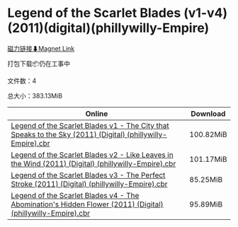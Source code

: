 # Legend of the Scarlet Blades (v1-v4)(2011)(digital)(phillywilly-Empire)

[磁力链接⬇Magnet Link](magnet:?xt=urn:btih:891a29fd33aa85cb958e50fd607e017c224745a8&dn=Legend%20of%20the%20Scarlet%20Blades%20%28v1-v4%29%282011%29%28digital%29%28phillywilly-Empire%29)

打包下载📦仍在工事中

文件数：4

总大小：383.13MiB

Online | Download
--- | ---
[Legend of the Scarlet Blades v1 - The City that Speaks to the Sky (2011) (Digital) (phillywilly-Empire).cbr](https://github.com/alicewish/markdown/blob/master/comic/Legend-of-Scarlet-Blades-v1-City-that-Speaks-to-Sky-2011-Digital-phillywilly-Empire-cbr.md) | 100.82MiB
[Legend of the Scarlet Blades v2 - Like Leaves in the Wind (2011) (Digital) (phillywilly-Empire).cbr](https://github.com/alicewish/markdown/blob/master/comic/Legend-of-Scarlet-Blades-v2-Like-Leaves-in-Wind-2011-Digital-phillywilly-Empire-cbr.md) | 101.17MiB
[Legend of the Scarlet Blades v3 - The Perfect Stroke (2011) (Digital) (phillywilly-Empire).cbr](https://github.com/alicewish/markdown/blob/master/comic/Legend-of-Scarlet-Blades-v3-Perfect-Stroke-2011-Digital-phillywilly-Empire-cbr.md) | 85.25MiB
[Legend of the Scarlet Blades v4 - The Abomination's Hidden Flower (2011) (Digital) (phillywilly-Empire).cbr](https://github.com/alicewish/markdown/blob/master/comic/Legend-of-Scarlet-Blades-v4-Abominations-Hidden-Flower-2011-Digital-phillywilly-Empire-cbr.md) | 95.89MiB